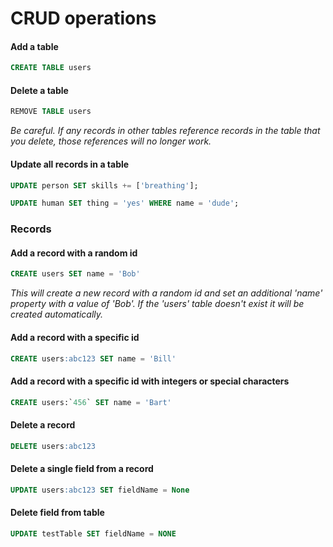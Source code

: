# CRUD operations

#### Add a table

```sql
CREATE TABLE users
```

#### Delete a table

```sql
REMOVE TABLE users
```

_Be careful. If any records in other tables reference records in the table that you delete, those references will no longer work._

#### Update all records in a table

```sql
UPDATE person SET skills += ['breathing'];
```

```sql
UPDATE human SET thing = 'yes' WHERE name = 'dude';
```

### Records

#### Add a record with a random id

```sql
CREATE users SET name = 'Bob'
```

_This will create a new record with a random id and set an additional 'name' property with a value of 'Bob'. If the 'users' table doesn't exist it will be created automatically._

#### Add a record with a specific id

```sql
CREATE users:abc123 SET name = 'Bill'
```

#### Add a record with a specific id with integers or special characters

```sql
CREATE users:`456` SET name = 'Bart'
```

#### Delete a record

```sql
DELETE users:abc123
```

#### Delete a single field from a record

```sql
UPDATE users:abc123 SET fieldName = None
```

#### Delete field from table

```sql
UPDATE testTable SET fieldName = NONE
```

